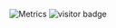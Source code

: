 ![Metrics](https://metrics.lecoq.io/nayeemcodes?template=classic&base.indepth=true&repositories.forks=true&isocalendar=1&languages=1&stars=1&followup=1&activity=1&achievements=1&notable=1&discussions=1&lines=1&repositories=1&gists=1&introduction=1&base.indepth=true&repositories=100&repositories.batch=100&repositories.forks=true&repositories.affiliations=owner&isocalendar.duration=full-year&languages.limit=8&languages.threshold=0%25&languages.other=false&languages.colors=github&languages.sections=most-used&languages.indepth=false&languages.analysis.timeout=15&languages.categories=markup%2C%20programming&languages.recent.categories=markup%2C%20programming&languages.recent.load=300&languages.recent.days=14&stars.limit=4&followup.sections=repositories&followup.indepth=true&activity.limit=5&activity.load=300&activity.days=14&activity.visibility=all&activity.timestamps=true&activity.filter=all&achievements.threshold=C&achievements.secrets=true&achievements.display=compact&achievements.limit=0&notable.from=organization&notable.repositories=true&notable.indepth=true&notable.types=commit&discussions.categories=true&discussions.categories.limit=0&introduction.title=true&config.timezone=Asia%2FDhaka&config.twemoji=true&config.octicon=true)
![visitor badge](https://visitor-badge.glitch.me/badge?page_id=nayeemcodes.visitor-badge)
<!---
nayeemcodes/nayeemcodes is a ✨ special ✨ repository because its `README.md` (this file) appears on your GitHub profile.
You can click the Preview link to take a look at your changes.
--->
